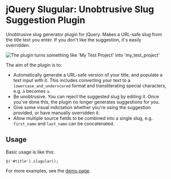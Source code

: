 jQuery Slugular: Unobtrusive Slug Suggestion Plugin
===================================================


Unobtrusive slug generator plugin for jQuery. Makes a URL-safe slug from the title text you enter. If you don't like the suggestion, it's easily overridden.

![The plugin turns something like 'My Test Project' into 'my_test_project'](https://raw2.github.com/paulherron/jquery_slugular/master/demo.gif)

The aim of the plugin is to:

* Automatically generate a URL-safe version of your title, and populate a text input with it. This includes converting your text to a `lowercase_and_underscored` format and transliterating special characters, e.g. `á` becomes `a`.
* Be unobtrusive. You can reject the suggested slug by editing it. Once you've done this, the plugin no longer generates suggestions for you.
* Give some visual indictation whether you're using the suggestion provided, or have manually overridden it.
* Allow multiple source fields to be combined into a single slug, e.g. `first_name` and `last_name` can be concatenated.


Usage
-----

Basic usage is like this:

`$('#title').slugular();`

For more examples, see the [demo page](http://paulherron.github.io/jquery_slugular/).
